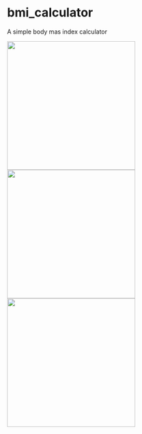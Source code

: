 # bmi_calculator

A simple body mas index calculator

<img src="https://i.imgur.com/E05b9Wk.png" width="300" height="300">  <img src="https://i.imgur.com/qkyIYrL.png" width="300" height="300">
<img src="https://i.imgur.com/KJ7a59t.png" width="300" height="300">




